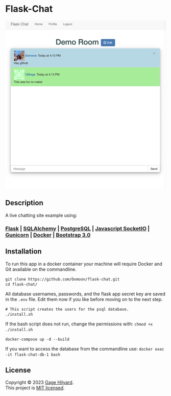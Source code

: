 # Flask-Chat

![](https://github.com/Oxmoon/flask-chat/blob/main/images/Screenshot.png?raw=true)

## Description
A live chatting site example using:

### [Flask](https://flask.palletsprojects.com/en/3.0.x/) | [SQLAlchemy](https://docs.sqlalchemy.org/en/20/index.html) | [PostgreSQL](https://www.postgresql.org/) | [Javascript SocketIO](https://socket.io/docs/v4/) | [Gunicorn](https://gunicorn.org/) | [Docker](https://www.docker.com/) | [Bootstrap 3.0](https://getbootstrap.com/docs/3.3/)

## Installation
To run this app in a docker container your machine will require Docker and Git available on the commandline.

````
git clone https://github.com/Oxmoon/flask-chat.git
cd flask-chat/
````
All database usernames, passwords, and the flask app secret key are saved in the `.env` file. Edit them now if you like before moving on to the next step.

````
# This script creates the users for the psql database.
./install.sh
````

If the bash script does not run, change the permissions with: `chmod +x ./install.sh`

````
docker-compose up -d --build
````

If you want to access the database from the commandline use: `docker exec -it flask-chat-db-1 bash`



## License
Copyright © 2023 [Gage Hilyard](https://github.com/Oxmoon/).  
This project is [MIT licensed](LICENSE.md).
